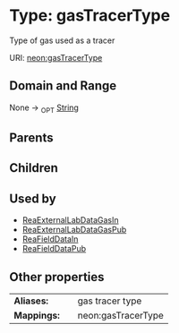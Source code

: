 
# Type: gasTracerType


Type of gas used as a tracer

URI: [neon:gasTracerType](https://data.neonscience.org/gasTracerType)


## Domain and Range

None ->  <sub>OPT</sub> [String](types/String.md)

## Parents


## Children


## Used by

 * [ReaExternalLabDataGasIn](ReaExternalLabDataGasIn.md)
 * [ReaExternalLabDataGasPub](ReaExternalLabDataGasPub.md)
 * [ReaFieldDataIn](ReaFieldDataIn.md)
 * [ReaFieldDataPub](ReaFieldDataPub.md)

## Other properties

|  |  |  |
| --- | --- | --- |
| **Aliases:** | | gas tracer type |
| **Mappings:** | | neon:gasTracerType |

